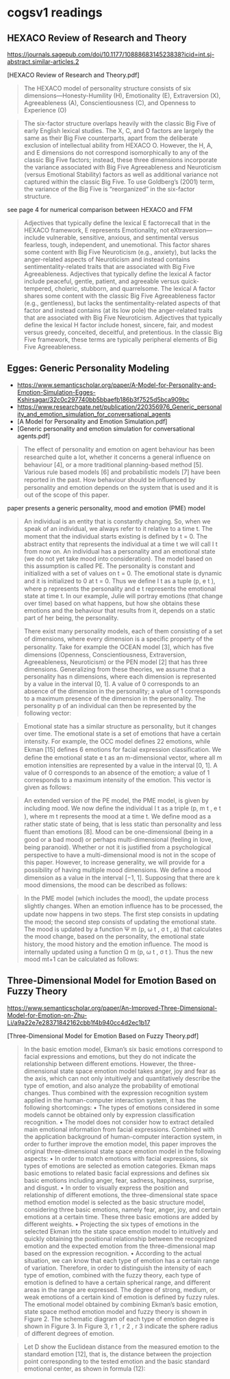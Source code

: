 # cogsv1 readings

## HEXACO Review of Research and Theory
https://journals.sagepub.com/doi/10.1177/1088868314523838?icid=int.sj-abstract.similar-articles.2

[HEXACO Review of Research and Theory.pdf]

> The HEXACO model of personality structure consists of six dimensions—Honesty-Humility (H), Emotionality (E), Extraversion (X), Agreeableness (A), Conscientiousness (C), and Openness to Experience (O)

> The six-factor structure overlaps heavily with the classic Big Five of early English lexical studies. The X, C, and O factors are largely the same as their Big Five counterparts, apart from the deliberate exclusion of intellectual ability from HEXACO O. However, the H, A, and E dimensions do not correspond isomorphically to any of the classic Big Five factors; instead, these three dimensions incorporate the variance associated with Big Five Agreeableness and Neuroticism (versus Emotional Stability) factors as well as additional variance not captured within the classic Big Five. To use Goldberg’s (2001) term, the variance of the Big Five is “reorganized” in the six-factor structure.

see page 4 for numerical comparison between HEXACO and FFM

> Adjectives that typically define the lexical E factorrecall that in the HEXACO framework, E represents Emotionality, not eXtraversion—include vulnerable, sensitive, anxious, and sentimental versus fearless, tough, independent, and unemotional. This factor shares some content with Big Five Neuroticism (e.g., anxiety), but lacks the anger-related aspects of Neuroticism and instead contains sentimentality-related traits that are associated with Big Five Agreeableness. Adjectives that typically define the lexical A factor include peaceful, gentle, patient, and agreeable versus quick-tempered, choleric, stubborn, and quarrelsome. The lexical A factor shares some content with the classic Big Five Agreeableness factor (e.g., gentleness), but lacks the sentimentality-related aspects of that factor and instead contains (at its low pole) the anger-related traits that are associated with Big Five Neuroticism. Adjectives that typically define the lexical H factor include honest, sincere, fair, and modest versus greedy, conceited, deceitful, and pretentious. In the classic Big Five framework, these terms are typically peripheral elements of Big Five Agreeableness.

## Egges: Generic Personality Modeling
- https://www.semanticscholar.org/paper/A-Model-for-Personality-and-Emotion-Simulation-Egges-Kshirsagar/32c0c297740bb5bbaefb186b3f7525d5bca909bc
- https://www.researchgate.net/publication/220356976_Generic_personality_and_emotion_simulation_for_conversational_agents
- [A Model for Personality and Emotion Simulation.pdf]
- [Generic personality and emotion simulation for conversational agents.pdf]

> The effect of personality and emotion on agent behaviour has been researched quite a lot, whether it concerns a general inﬂuence on behaviour [4], or a more traditional planning-based method [5]. Various rule based models [6] and probabilistic models [7] have been reported in the past. How behaviour should be inﬂuenced by personality and emotion depends on the system that is used and it is out of the scope of this paper.

paper presents a generic personality, mood and emotion (PME) model

> An individual is an entity that is constantly changing. So, when we speak of an individual, we always refer to it relative to a time t. The moment that the individual starts existing is deﬁned by t = 0. The abstract entity that represents the individual at a time t we will call I t from now on. An individual has a personality and an emotional state (we do not yet take mood into consideration). The model based on this assumption is called PE. The personality is constant and initialized with a set of values on t = 0. The emotional state is dynamic and it is initialized to 0 at t = 0. Thus we deﬁne I t as a tuple (p, e t ), where p represents the personality and e t represents the emotional state at time t. In our example, Julie will portray emotions (that change over time) based on what happens, but how she obtains these emotions and the behaviour that results from it, depends on a static part of her being, the personality.

> There exist many personality models, each of them consisting of a set of dimensions, where every dimension is a speciﬁc property of the personality. Take for example the OCEAN model [3], which has ﬁve dimensions (Openness, Conscientiousness, Extraversion, Agreeableness, Neuroticism) or the PEN model [2] that has three dimensions. Generalizing from these theories, we assume that a personality has n dimensions, where each dimension is represented by a value in the interval [0, 1]. A value of 0 corresponds to an absence of the dimension in the personality; a value of 1 corresponds to a maximum presence of the dimension in the personality. The personality p of an individual can then be represented by the following vector:

> Emotional state has a similar structure as personality, but it changes over time. The emotional state is a set of emotions that have a certain intensity. For example, the OCC model deﬁnes 22 emotions, while Ekman [15] deﬁnes 6 emotions for facial expression classiﬁcation. We deﬁne the emotional state e t as an m-dimensional vector, where all m emotion intensities are represented by a value in the interval [0, 1]. A value of 0 corresponds to an absence of the emotion; a value of 1 corresponds to a maximum intensity of the emotion. This vector is given as follows:

> An extended version of the PE model, the PME model, is given by including mood. We now deﬁne the individual I t as a triple (p, m t , e t ), where m t represents the mood at a time t. We deﬁne mood as a rather static state of being, that is less static than personality and less ﬂuent than emotions [8]. Mood can be one-dimensional (being in a good or a bad mood) or perhaps multi-dimensional (feeling in love, being paranoid). Whether or not it is justiﬁed from a psychological perspective to have a multi-dimensional mood is not in the scope of this paper. However, to increase generality, we will provide for a possibility of having multiple mood dimensions. We deﬁne a mood dimension as a value in the interval [−1, 1]. Supposing that there are k mood dimensions, the mood can be described as follows:

> In the PME model (which includes the mood), the update process slightly changes. When an emotion inﬂuence has to be processed, the update now happens in two steps. The ﬁrst step consists in updating the mood; the second step consists of updating the emotional state. The mood is updated by a function Ψ m (p, ω t , σ t , a) that calculates the mood change, based on the personality, the emotional state history, the mood history and the emotion inﬂuence. The mood is internally updated using a function Ω m (p, ω t , σ t ). Thus the new mood mt+1  can be calculated as follows:

## Three-Dimensional Model for Emotion Based on Fuzzy Theory
https://www.semanticscholar.org/paper/An-Improved-Three-Dimensional-Model-for-Emotion-on-Zhu-Li/a9a22e7e28371842162cbb1f4b940cc4d2ec1b17

[Three-Dimensional Model for Emotion Based on Fuzzy Theory.pdf]

> In the basic emotion model, Ekman’s six basic emotions correspond to facial expressions and emotions, but they do not indicate the relationship between different emotions. However, the three-dimensional state space emotion model takes anger, joy and fear as the axis, which can not only intuitively and quantitatively describe the type of emotion, and also analyze the probability of emotional changes. Thus combined with the expression recognition system applied in the human-computer interaction system, it has the following shortcomings:
> • The types of emotions considered in some models cannot be obtained only by expression classification recognition.
> • The model does not consider how to extract detailed main emotional information from facial expressions.
> Combined with the application background of human-computer interaction system, in order to further improve the emotion model, this paper improves the original three-dimensional state space emotion model in the following aspects:
> • In order to match emotions with facial expressions, six types of emotions are selected as emotion categories. Ekman maps basic emotions to related basic facial expressions and defines six basic emotions including anger, fear, sadness, happiness, surprise, and disgust.
> • In order to visually express the position and relationship of different emotions, the three-dimensional state space method emotion model is selected as the basic structure model, considering three basic emotions, namely fear, anger, joy, and certain emotions at a certain time. These three basic emotions are added by different weights.
> • Projecting the six types of emotions in the selected Ekman into the state space emotion model to intuitively and quickly obtaining the positional relationship between the recognized emotion and the expected emotion from the three-dimensional map based on the expression recognition.
> • According to the actual situation, we can know that each type of emotion has a certain range of variation. Therefore, in order to distinguish the intensity of each type of emotion, combined with the fuzzy theory, each type of emotion is defined to have a certain spherical range, and different areas in the range are expressed. The degree of strong, medium, or weak emotions of a certain kind of emotion is defined by fuzzy rules. The emotional model obtained by combining Ekman’s basic emotion, state space method emotion model and fuzzy theory is shown in Figure 2. The schematic diagram of each type of emotion degree is shown in Figure 3. In Figure 3, r 1 , r 2 , r 3 indicate the sphere radius of different degrees of emotion.

> Let D show the Euclidean distance from the measured emotion to the standard emotion [12], that is, the distance between the projection point corresponding to the tested emotion and the basic standard emotional center, as shown in formula (12):
